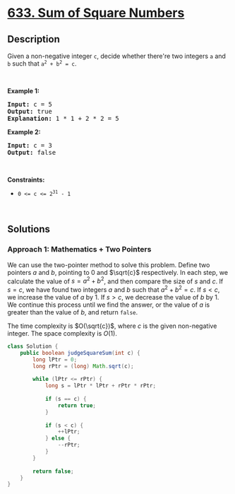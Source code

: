 # [633. Sum of Square Numbers](https://leetcode.com/problems/sum-of-square-numbers)

## Description

<p>Given a non-negative integer <code>c</code>, decide whether there&#39;re two integers <code>a</code> and <code>b</code> such that <code>a<sup>2</sup> + b<sup>2</sup> = c</code>.</p>
<p>&nbsp;</p>

<p><strong class="example">Example 1:</strong></p>
<pre>
<strong>Input:</strong> c = 5
<strong>Output:</strong> true
<strong>Explanation:</strong> 1 * 1 + 2 * 2 = 5
</pre>

<p><strong class="example">Example 2:</strong></p>
<pre>
<strong>Input:</strong> c = 3
<strong>Output:</strong> false
</pre>
<p>&nbsp;</p>

<p><strong>Constraints:</strong></p>
<ul>
    <li><code>0 &lt;= c &lt;= 2<sup>31</sup> - 1</code></li>
</ul>
<p>&nbsp;</p>

## Solutions

### **Approach 1: Mathematics + Two Pointers**

We can use the two-pointer method to solve this problem. Define two pointers $a$ and $b$, pointing to $0$ and $\sqrt{c}$ respectively. In each step, we calculate the value of $s = a^2 + b^2$, and then compare the size of $s$ and $c$. If $s = c$, we have found two integers $a$ and $b$ such that $a^2 + b^2 = c$. If $s < c$, we increase the value of $a$ by $1$. If $s > c$, we decrease the value of $b$ by $1$. We continue this process until we find the answer, or the value of $a$ is greater than the value of $b$, and return `false`.

The time complexity is $O(\sqrt{c})$, where $c$ is the given non-negative integer. The space complexity is $O(1)$.

```java
class Solution {
    public boolean judgeSquareSum(int c) {
        long lPtr = 0;
        long rPtr = (long) Math.sqrt(c);
        
        while (lPtr <= rPtr) {
            long s = lPtr * lPtr + rPtr * rPtr;
            
            if (s == c) {
                return true;
            }
            
            if (s < c) {
                ++lPtr;
            } else {
                --rPtr;
            }
        }
        
        return false;
    }
}
```